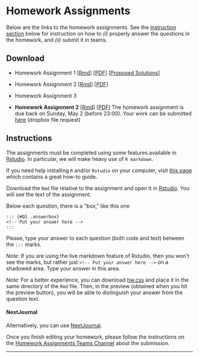# Homework Assignments

Below are the links to the homework assignments. See the [instruction section](#instruction) below for instruction on how to _(i)_ properly answer the questions in the homework, and _(ii)_ submit it in teams. 

## Download

- Homework Assignment 1 [[Rmd](https://www.dropbox.com/s/h85r0pb1cmwui6l/Homework1.Rmd?dl=1)] [[PDF](https://www.dropbox.com/s/zrnyf4mzka4i226/Homework1.pdf?dl=1)]
  [[Proposed Solutions](https://www.dropbox.com/s/cytov7j4v52c3kv/Homework1_solution.pdf?dl=1)]
  

- Homework Assignment 2 [[Rmd](https://www.dropbox.com/s/xfa2pfaclitdjsq/Homework2.Rmd?dl=1)] [[PDF](https://www.dropbox.com/s/walm6s8y1qtmdxg/Homework2.pdf?dl=1)]

- Homework Assignment 3
- **Homework Assignment 2** [[Rmd](https://www.dropbox.com/s/1pi8wzrgx9zaqyv/Homework3.Rmd?dl=0)] [[PDF](https://www.dropbox.com/s/mv3sv4mlgfp5xiw/Homework3.pdf?dl=1)]
   The homework assignment is due back on Sunday, May 2 (before 23:00). 
   Your work can be submitted [here](https://www.dropbox.com/request/8RtXWqIchPTYXYrq2i4z) (dropbox file request)



## Instructions
The assignments must be completed using some features available in  [Rstudio](https://rstudio.com/). In particular, we will make heavy use of `R markdown`. 



If you need help installing `R` and/or `Rstudio` on your computer, visit [this page](https://rstudio-education.github.io/hopr/starting.html) which contains a great how-to guide. 

Download the `Rmd` file relative to the assignment and open it in [Rstudio](https://rstudio.com/).  You will see the text of the assignment. 

Below each question, there is a "box," like this one
```
::: {#Q1 .answerbox}
<!-- Put your answer here -->
:::
```

Please, type your answer to each question (both code and text) between the `:::` marks. 

_Note:_ If you are using the live markdown feature of Rstudio, then you won't see the marks, but rather just  `<!-- Put your answer here -->` on a shadowed area. Type your answer in this area.

_Note:_ For a better experience, you can download [hw.css](https://www.dropbox.com/s/941gt5q7r8spdi0/hw.css?dl=1) and place it in the same directory of the `Rmd` file. Then, in the preview (obtained when you hit the preview button), you will be able to distinguish your answer from the question text. 

#### NextJournal

Alternatively, you can use [NextJournal](https://nextjournal.com). 


Once you finish editing your homework, please follow the instructions on the [Homework Assignments Teams Channel](https://teams.microsoft.com/l/channel/19%3a3a938b4e40ce466a9cf5bbdcffa124f4%40thread.tacv2/Homework%2520Assignments?groupId=3734028b-c82f-4a44-90d0-e5d52f8df440&tenantId=c7456b31-a220-47f5-be52-473828670aa1) about the submission. 

****** 

